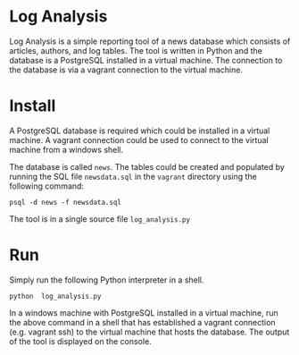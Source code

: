 # Log Analysis
Log Analysis is a simple reporting tool of a news database which consists of articles, authors, and log tables. The tool is written in Python and the database is a PostgreSQL installed in a virtual machine. The connection to the database is via a vagrant connection to the virtual machine.

# Install
A PostgreSQL database is required which could be installed in a virtual machine. A vagrant connection could be used to connect to the virtual machine from a windows shell.

The database is called `news`. The tables could be created and populated by running the SQL file `newsdata.sql` in the `vagrant` directory using the following command:

`psql -d news -f newsdata.sql`

The tool is in a single source file `log_analysis.py`

# Run
Simply run the following Python interpreter in a shell.

`python  log_analysis.py`

In a windows machine with PostgreSQL installed in a virtual machine, run the above command in a shell that has established a vagrant connection (e.g. vagrant ssh) to the virtual machine that hosts the database. The output of the tool is displayed on the console.

